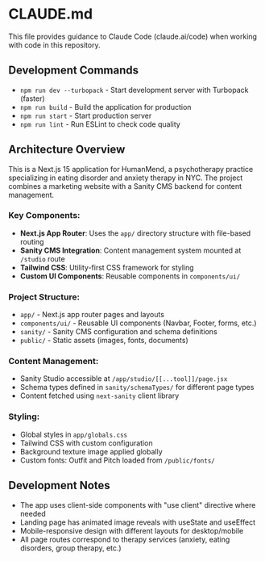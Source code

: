 # CLAUDE.md

This file provides guidance to Claude Code (claude.ai/code) when working with code in this repository.

## Development Commands

- `npm run dev --turbopack` - Start development server with Turbopack (faster)
- `npm run build` - Build the application for production
- `npm run start` - Start production server
- `npm run lint` - Run ESLint to check code quality

## Architecture Overview

This is a Next.js 15 application for HumanMend, a psychotherapy practice specializing in eating disorder and anxiety therapy in NYC. The project combines a marketing website with a Sanity CMS backend for content management.

### Key Components:
- **Next.js App Router**: Uses the `app/` directory structure with file-based routing
- **Sanity CMS Integration**: Content management system mounted at `/studio` route
- **Tailwind CSS**: Utility-first CSS framework for styling
- **Custom UI Components**: Reusable components in `components/ui/`

### Project Structure:
- `app/` - Next.js app router pages and layouts
- `components/ui/` - Reusable UI components (Navbar, Footer, forms, etc.)
- `sanity/` - Sanity CMS configuration and schema definitions
- `public/` - Static assets (images, fonts, documents)

### Content Management:
- Sanity Studio accessible at `/app/studio/[[...tool]]/page.jsx`
- Schema types defined in `sanity/schemaTypes/` for different page types
- Content fetched using `next-sanity` client library

### Styling:
- Global styles in `app/globals.css`
- Tailwind CSS with custom configuration
- Background texture image applied globally
- Custom fonts: Outfit and Pitch loaded from `/public/fonts/`

## Development Notes

- The app uses client-side components with "use client" directive where needed
- Landing page has animated image reveals with useState and useEffect
- Mobile-responsive design with different layouts for desktop/mobile
- All page routes correspond to therapy services (anxiety, eating disorders, group therapy, etc.)